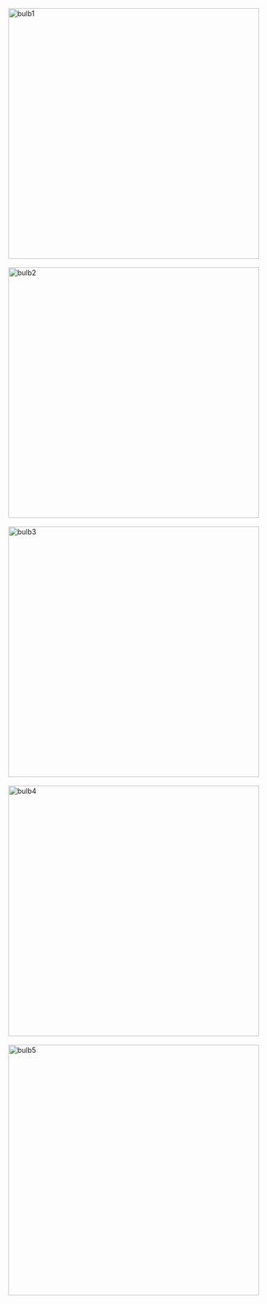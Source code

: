 
<img src="http://nandemoi.github.io/zl111/media/bulb1.png" alt="bulb1" height="500"/>
<br>
<br>
<img src="http://nandemoi.github.io/zl111/media/bulb2.png" alt="bulb2" height="500"/>
<br>
<br>
<img src="http://nandemoi.github.io/zl111/media/bulb3.png" alt="bulb3" height="500"/>
<br>
<br>
<img src="http://nandemoi.github.io/zl111/media/bulb4.png" alt="bulb4" height="500"/>
<br>
<br>
<img src="http://nandemoi.github.io/zl111/media/bulb5.png" alt="bulb5" height="500"/>
